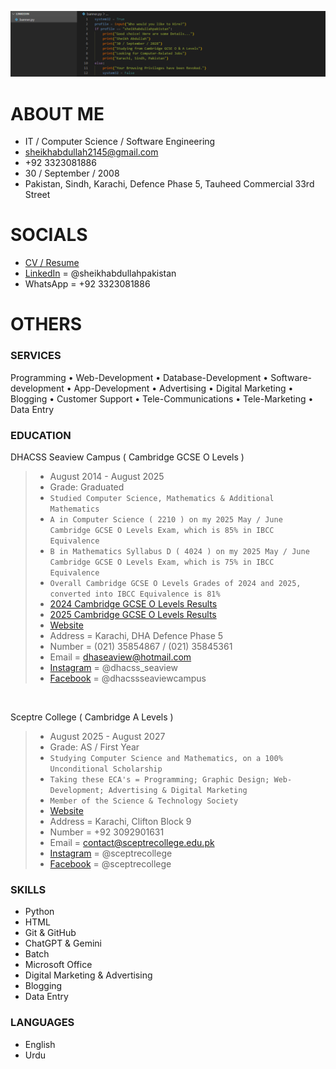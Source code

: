 ![banner](https://github.com/sheikhabdullahpakistan/sheikhabdullahpakistan/blob/main/banner.png)

# ABOUT ME

- IT / Computer Science / Software Engineering
- sheikhabdullah2145@gmail.com
- +92 3323081886
- 30 / September / 2008
- Pakistan, Sindh, Karachi, Defence Phase 5, Tauheed Commercial 33rd Street

# SOCIALS

- [CV / Resume](https://github.com/sheikhabdullahpakistan/sheikhabdullahpakistan/blob/main/cv.pdf)
- [LinkedIn](https://www.linkedin.com/in/sheikhabdullahpakistan) = @sheikhabdullahpakistan
- WhatsApp = +92 3323081886

# OTHERS

### SERVICES
Programming • Web-Development • Database-Development • Software-development • App-Development • Advertising • Digital Marketing • Blogging • Customer Support • Tele-Communications • Tele-Marketing • Data Entry

### EDUCATION

DHACSS Seaview Campus ( Cambridge GCSE O Levels )
> - August 2014 - August 2025
> - Grade: Graduated
> - `Studied Computer Science, Mathematics & Additional Mathematics`
> - `A in Computer Science ( 2210 ) on my 2025 May / June Cambridge GCSE O Levels Exam, which is 85% in IBCC Equivalence`
> - `B in Mathematics Syllabus D ( 4024 ) on my 2025 May / June Cambridge GCSE O Levels Exam, which is 75% in IBCC Equivalence`
> - `Overall Cambridge GCSE O Levels Grades of 2024 and 2025, converted into IBCC Equivalence is 81%`
> - [2024 Cambridge GCSE O Levels Results](https://github.com/sheikhabdullahpakistan/sheikhabdullahpakistan/blob/main/cie24.pdf)
> - [2025 Cambridge GCSE O Levels Results](https://github.com/sheikhabdullahpakistan/sheikhabdullahpakistan/blob/main/cie25.pdf)
> - [Website](https://seaviewcampus.dhacsskarachi.edu.pk/)
> - Address = Karachi, DHA Defence Phase 5
> - Number = (021) 35854867 / (021) 35845361
> - Email = dhaseaview@hotmail.com
> - [Instagram](https://www.instagram.com/dhacss_seaview) = @dhacss_seaview
> - [Facebook](https://www.facebook.com/dhacssseaviewcampus) = @dhacssseaviewcampus

<br>

Sceptre College ( Cambridge A Levels )
> - August 2025 - August 2027
> - Grade: AS / First Year
> - `Studying Computer Science and Mathematics, on a 100% Unconditional Scholarship`
> - `Taking these ECA's = Programming; Graphic Design; Web-Development; Advertising & Digital Marketing`
> - `Member of the Science & Technology Society`
> - [Website](https://sceptrecollege.edu.pk/)
> - Address = Karachi, Clifton Block 9
> - Number = +92 3092901631
> - Email = contact@sceptrecollege.edu.pk
> - [Instagram](https://www.instagram.com/sceptrecollege) = @sceptrecollege
> - [Facebook](https://www.facebook.com/sceptrecollege) = @sceptrecollege

### SKILLS

- Python
- HTML
- Git & GitHub
- ChatGPT & Gemini
- Batch
- Microsoft Office
- Digital Marketing & Advertising
- Blogging
- Data Entry

### LANGUAGES

- English
- Urdu
